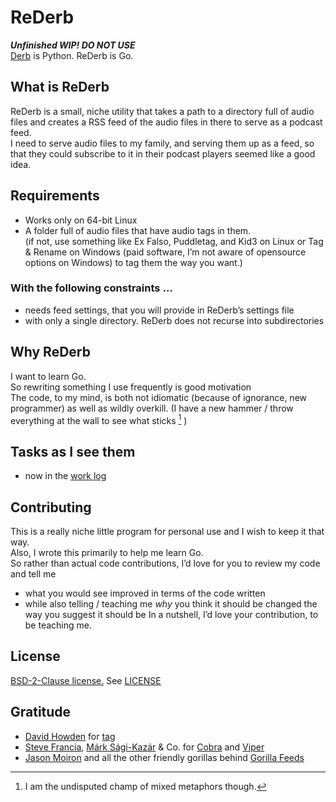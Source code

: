 # ReDerb

***Unfinished WIP! DO NOT USE***  
[Derb](https://github.com/jasonbraganza/derb) is Python. ReDerb is Go.

## What is ReDerb
ReDerb is a small, niche utility that takes a path to a directory full of audio files
and creates a RSS feed of the audio files in there to serve as a podcast feed.  
I need to serve audio files to my family, and serving them up as a feed, 
so that they could subscribe to it in their podcast players seemed like a good idea.

## Requirements
- Works only on 64-bit Linux
- A folder full of audio files that have audio tags in them.  
 (if not, use something like Ex Falso, Puddletag, and Kid3 on Linux or Tag & Rename on Windows (paid software, I’m not aware of opensource options on Windows) to tag them the way you want.)

### With the following constraints …
- needs feed settings, that you will provide in ReDerb’s settings file
- with only a single directory. ReDerb does not recurse into subdirectories

## Why ReDerb
I want to learn Go.  
So rewriting something I use frequently is good motivation  
The code, to my mind, is both not idiomatic (because of ignorance, new programmer) as well as wildly overkill. (I have a new hammer / throw everything at the wall to see what sticks [^1] )

[^1]: I am the undisputed champ of mixed metaphors though.

## Tasks as I see them
- now in the [work log](work-log.md)

## Contributing
This is a really niche little program for personal use and I wish to keep it that way.  
Also, I wrote this primarily to help me learn Go.  
So rather than actual code contributions, I’d love for you to review my code and tell me
- what you would see improved in terms of the code written
- while also telling / teaching me *why* you think it should be changed the way you suggest it should be
In a nutshell, I’d love your contribution, to be teaching me.

## License
[BSD-2-Clause license.](https://opensource.org/license/bsd-2-clause)
See [LICENSE](LICENSE)

## Gratitude
- [David Howden](https://github.com/dhowden) for [tag](https://github.com/dhowden/tag)
- [Steve Francia](https://spf13.com/), [Márk Sági-Kazár](https://github.com/sagikazarmark) & Co. for [Cobra](https://github.com/spf13/cobra) and [Viper](https://github.com/spf13/viper)
- [Jason Moiron](https://github.com/jmoiron) and all the other friendly gorillas behind [Gorilla Feeds](https://github.com/gorilla/feeds)